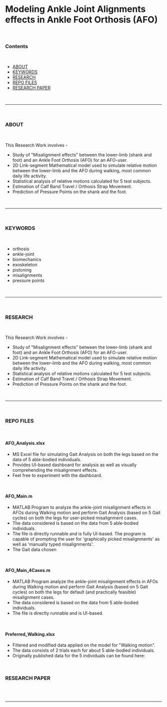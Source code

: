 # Modeling Ankle Joint Alignments effects in Ankle Foot Orthosis (AFO)

<br>

### Contents

<br>

- [ABOUT](#about)
- [KEYWORDS](#keywords)
- [RESEARCH](#research)
- [REPO FILES](#repo-files)
- [RESEARCH PAPER](#researchpaper)

<br>
<hr>
<br>

### ABOUT

<br>

This Research Work involves -
- Study of "Misalignment effects" between the lower-limb (shank and foot) and an Ankle Foot Orthosis (AFO) for an AFO-user.
- 2D Link-segment Mathematical model used to simulate relative motion between the lower-limb and the AFO during walking, most common daily life activity.
- Statistical analysis of relative motions calculated for 5 test subjects.
- Estimation of Calf Band Travel / Orthosis Strap Movement.
- Prediction of Pressure Points on the shank and the foot.

<br>
<hr>
<br>

### KEYWORDS

<br>

- orthosis
- ankle-joint
- biomechanics
- exoskeleton
- pistoning
- misalignments
- pressure points

<br>
<hr>
<br>

### RESEARCH

<br>

This Research Work involves -
- Study of "Misalignment effects" between the lower-limb (shank and foot) and an Ankle Foot Orthosis (AFO) for an AFO-user.
- 2D Link-segment Mathematical model used to simulate relative motion between the lower-limb and the AFO during walking, most common daily life activity.
- Statistical analysis of relative motions calculated for 5 test subjects.
- Estimation of Calf Band Travel / Orthosis Strap Movement.
- Prediction of Pressure Points on the shank and the foot.

<br>
<hr>
<br>

### REPO FILES

<br>

#### AFO_Analysis.xlsx
   * MS Excel file for simulating Gait Analysis on both the legs based on the data of 5 able-bodied individuals.
   * Provides UI-based dashboard for analysis as well as visually comprehending the misalignment effects.
   * Feel free to experiment with the dashboard.

<br>

#### AFO_Main.m
   * MATLAB Program to analyze the ankle-joint misalignment effects in AFOs during Walking motion and perform Gait Analysis (based on 5 Gait cycles) on both the legs for user-picked misalignment cases.
   * The data considered is based on the data from 5 able-bodied individuals.
   * The file is directly runnable and is fully UI-based. The program is capable of prompting the user for 'graphically picked misalignments' as well as 'manually typed misalignments'.
   * The Gait data chosen

<br>

#### AFO_Main_4Cases.m
   * MATLAB Program analyze the ankle-joint misalignment effects in AFOs during Walking motion and perform Gait Analysis (based on 5 Gait cycles) on both the legs for default (and practically feasible) misalignment cases.
   * The data considered is based on the data from 5 able-bodied individuals.
   * The file is directly runnable and is UI-based.

<br>

#### Preferred_Walking.xlsx
   * Filtered and modified data applied on the model for "Walking motion".
   * The data consists of 2 trials each for about 5 able-bodied individuals.
   * Originally published data for the 5 individuals can be found here: 

<br>

### RESEARCH PAPER

<br>



<br>
<hr>
<br>

